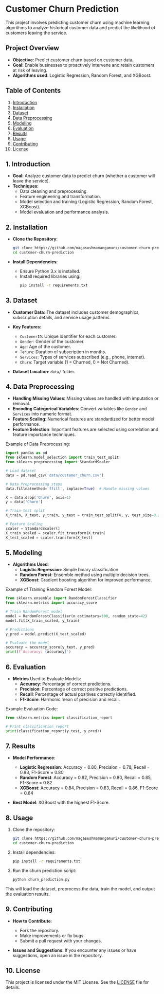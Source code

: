 # Customer Churn Prediction

This project involves predicting customer churn using machine learning algorithms to analyze historical customer data and predict the likelihood of customers leaving the service.

## Project Overview

- **Objective**: Predict customer churn based on customer data.
- **Goal**: Enable businesses to proactively intervene and retain customers at risk of leaving.
- **Algorithms used**: Logistic Regression, Random Forest, and XGBoost.

## Table of Contents

1. [Introduction](#introduction)
2. [Installation](#installation)
3. [Dataset](#dataset)
4. [Data Preprocessing](#data-preprocessing)
5. [Modeling](#modeling)
6. [Evaluation](#evaluation)
7. [Results](#results)
8. [Usage](#usage)
9. [Contributing](#contributing)
10. [License](#license)

## 1. Introduction

- **Goal**: Analyze customer data to predict churn (whether a customer will leave the service).
- **Techniques**:
  - Data cleaning and preprocessing.
  - Feature engineering and transformation.
  - Model selection and training (Logistic Regression, Random Forest, XGBoost).
  - Model evaluation and performance analysis.

## 2. Installation

- **Clone the Repository**: 
  ```bash
  git clone https://github.com/nagasushmamangamuri/customer-churn-prediction.git
  cd customer-churn-prediction
  ```

- **Install Dependencies**: 
  - Ensure Python 3.x is installed.
  - Install required libraries using:
    ```bash
    pip install -r requirements.txt
    ```

## 3. Dataset

- **Customer Data**: The dataset includes customer demographics, subscription details, and service usage patterns.
- **Key Features**:
  - `CustomerID`: Unique identifier for each customer.
  - `Gender`: Gender of the customer.
  - `Age`: Age of the customer.
  - `Tenure`: Duration of subscription in months.
  - `Services`: Types of services subscribed (e.g., phone, internet).
  - `Churn`: Target variable (1 = Churned, 0 = Not Churned).

- **Dataset Location**: `data/` folder.

## 4. Data Preprocessing

- **Handling Missing Values**: Missing values are handled with imputation or removal.
- **Encoding Categorical Variables**: Convert variables like `Gender` and `Services` into numeric format.
- **Feature Scaling**: Numerical features are standardized for better model performance.
- **Feature Selection**: Important features are selected using correlation and feature importance techniques.

Example of Data Preprocessing:

```python
import pandas as pd
from sklearn.model_selection import train_test_split
from sklearn.preprocessing import StandardScaler

# Load dataset
data = pd.read_csv('data/customer_churn.csv')

# Data Preprocessing steps
data.fillna(method='ffill', inplace=True)  # Handle missing values

X = data.drop('Churn', axis=1)
y = data['Churn']

# Train-test split
X_train, X_test, y_train, y_test = train_test_split(X, y, test_size=0.2, random_state=42)

# Feature Scaling
scaler = StandardScaler()
X_train_scaled = scaler.fit_transform(X_train)
X_test_scaled = scaler.transform(X_test)
```

## 5. Modeling

- **Algorithms Used**:
  - **Logistic Regression**: Simple binary classification.
  - **Random Forest**: Ensemble method using multiple decision trees.
  - **XGBoost**: Gradient boosting algorithm for improved performance.

Example of Training Random Forest Model:

```python
from sklearn.ensemble import RandomForestClassifier
from sklearn.metrics import accuracy_score

# Train RandomForest model
model = RandomForestClassifier(n_estimators=100, random_state=42)
model.fit(X_train_scaled, y_train)

# Predictions
y_pred = model.predict(X_test_scaled)

# Evaluate the model
accuracy = accuracy_score(y_test, y_pred)
print(f'Accuracy: {accuracy}')
```

## 6. Evaluation

- **Metrics** Used to Evaluate Models:
  - **Accuracy**: Percentage of correct predictions.
  - **Precision**: Percentage of correct positive predictions.
  - **Recall**: Percentage of actual positives correctly identified.
  - **F1-Score**: Harmonic mean of precision and recall.

Example Evaluation Code:

```python
from sklearn.metrics import classification_report

# Print classification report
print(classification_report(y_test, y_pred))
```

## 7. Results

- **Model Performance**:
  - **Logistic Regression**: Accuracy = 0.80, Precision = 0.78, Recall = 0.83, F1-Score = 0.80
  - **Random Forest**: Accuracy = 0.82, Precision = 0.80, Recall = 0.85, F1-Score = 0.82
  - **XGBoost**: Accuracy = 0.84, Precision = 0.83, Recall = 0.86, F1-Score = 0.84

- **Best Model**: XGBoost with the highest F1-Score.

## 8. Usage

1. Clone the repository:
   ```bash
   git clone https://github.com/nagasushmamangamuri/customer-churn-prediction.git
   cd customer-churn-prediction
   ```

2. Install dependencies:
   ```bash
   pip install -r requirements.txt
   ```

3. Run the churn prediction script:
   ```bash
   python churn_prediction.py
   ```

This will load the dataset, preprocess the data, train the model, and output the evaluation results.

## 9. Contributing

- **How to Contribute**: 
  - Fork the repository.
  - Make improvements or fix bugs.
  - Submit a pull request with your changes.
  
- **Issues and Suggestions**: If you encounter any issues or have suggestions, open an issue in the repository.

## 10. License

This project is licensed under the MIT License. See the [LICENSE](LICENSE) file for details.
